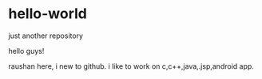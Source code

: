 # hello-world
just another repository

hello guys!

raushan here, i new to github. i like to work on c,c++,java,.jsp,android app.
